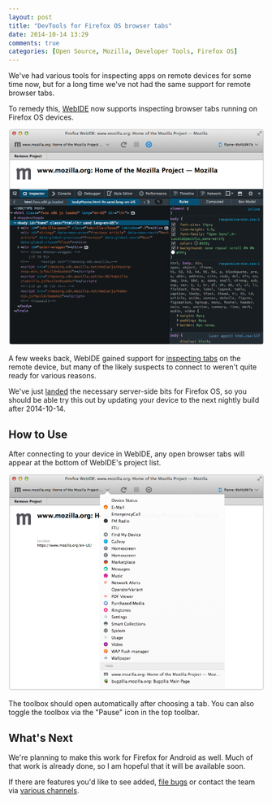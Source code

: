 ```yaml
---
layout: post
title: "DevTools for Firefox OS browser tabs"
date: 2014-10-14 13:29
comments: true
categories: [Open Source, Mozilla, Developer Tools, Firefox OS]
---
```


We've had various tools for inspecting apps on remote devices for some time now,
but for a long time we've not had the same support for remote browser tabs.

To remedy this, [WebIDE][1] now supports inspecting browser tabs running on Firefox OS devices.

![Inspecting a tab in WebIDE][webide-tab]

A few weeks back, WebIDE gained support for [inspecting tabs][2] on the remote
device, but many of the likely suspects to connect to weren't quite ready for
various reasons.

We've just [landed][3] the necessary server-side bits for Firefox OS, so you
should be able try this out by updating your device to the next nightly build
after 2014-10-14.

## How to Use

After connecting to your device in WebIDE, any open browser tabs will appear at
the bottom of WebIDE's project list.

![Browser tab list in WebIDE][webide-tab-list]

The toolbox should open automatically after choosing a tab.  You can also toggle
the toolbox via the "Pause" icon in the top toolbar.

## What's Next

We're planning to make this work for Firefox for Android as well.  Much of
that work is already done, so I am hopeful that it will be available soon.

If there are features you'd like to see added, [file bugs][bugs] or contact the
team via [various channels][involved].

[1]: https://developer.mozilla.org/docs/Tools/WebIDE
[2]: https://bugzilla.mozilla.org/show_bug.cgi?id=1009604
[3]: https://bugzilla.mozilla.org/show_bug.cgi?id=975084
[bugs]: https://bugzilla.mozilla.org/enter_bug.cgi?product=Firefox&component=Developer%20Tools%3A%20WebIDE
[involved]: https://wiki.mozilla.org/DevTools/GetInvolved#Communication
[webide-tab]: /images/posts/webide-tab.png
[webide-tab-list]: /images/posts/webide-tab-list.png
